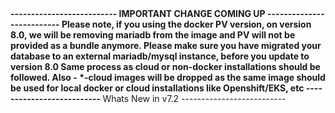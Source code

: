 <strong>
--------------------------
IMPORTANT CHANGE COMING UP
--------------------------
Please note, if you using the docker PV version, on version 8.0, 
we will be removing mariadb from the image and PV will not be provided as a bundle anymore.
Please make sure you have migrated your database to an external mariadb/mysql instance,
before you update to version 8.0
Same process as cloud or non-docker installations should be followed.
Also - *-cloud images will be dropped as the same image should be used for local docker or
cloud installations like Openshift/EKS, etc
--------------------------
</strong>
Whats New in v7.2
--------------------------
